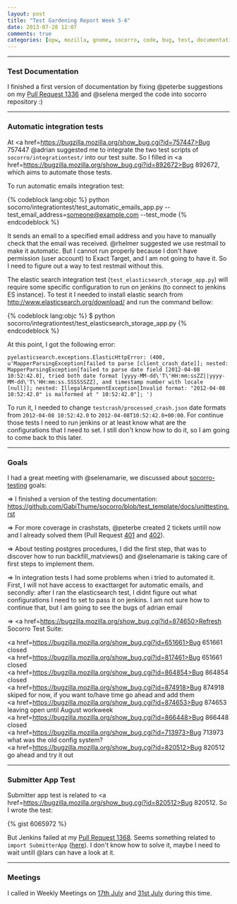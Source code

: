 ```yaml
---
layout: post
title: "Test Gardening Report Week 5-6"
date: 2013-07-28 12:07
comments: true
categories: [opw, mozilla, gnome, socorro, code, bug, test, documentation]
---
```


***

### Test Documentation

I finished a first version of documentation by fixing @peterbe suggestions on my <a href=https://github.com/mozilla/socorro/pull/1336>Pull Request 1336</a> and @selena merged the code into socorro repository :)

***

### Automatic integration tests

At <a href=https://bugzilla.mozilla.org/show_bug.cgi?id=757447>Bug 757447</a> @adrian suggested me to integrate the two test scripts of ``socorro/integrationtest/`` into our test suite. So I filled in <a href=https://bugzilla.mozilla.org/show_bug.cgi?id=892672>Bug 892672</a>, which aims to automate those tests. 

<!-- more -->

To run automatic emails integration test:

{% codeblock lang:objc %}
python socorro/integrationtest/test_automatic_emails_app.py --test_email_address=someone@example.com --test_mode
{% endcodeblock %}

It sends an email to a specified email address and you have to manually check that the email was received. @rhelmer suggested we use restmail to make it automatic. But I cannot run properly because I don't have permission (user account) to Exact Target, and I am not going to have it. So I need to figure out a way to test restmail without this.

The elastic search integration test (``test_elasticsearch_storage_app.py``) will require some specific configuration to run on jenkins (to connect to jenkins ES instance). To test it I needed to install elastic search from <a href=http://www.elasticsearch.org/download/>http://www.elasticsearch.org/download/</a> and run the command bellow:

{% codeblock lang:objc %}
$ python socorro/integrationtest/test_elasticsearch_storage_app.py
{% endcodeblock %}

At this point, I got the following error:

``pyelasticsearch.exceptions.ElasticHttpError: (400, u'MapperParsingException[failed to parse [client_crash_date]]; nested: MapperParsingException[failed to parse date field [2012-04-08 10:52:42.0], tried both date format [yyyy-MM-dd\'T\'HH:mm:ssZZ||yyyy-MM-dd\'T\'HH:mm:ss.SSSSSSZZ], and timestamp number with locale [null]]; nested: IllegalArgumentException[Invalid format: "2012-04-08 10:52:42.0" is malformed at " 10:52:42.0"]; ')``

To run it, I needed to change ``testcrash/processed_crash.json`` date formats from ``2012-04-08 10:52:42.0`` to ``2012-04-08T10:52:42.0+00:00``. For continue those tests I need to run jenkins or at least know what are the configurations that I need to set. I still don't know how to do it, so I am going to come back to this later.

***

### Goals

I had a great meeting with @selenamarie, we discussed about <a href=https://etherpad.mozilla.org/socorro-testing>socorro-testing</a> goals:

=> I finished a version of the testing documentation: <a href=https://github.com/GabiThume/socorro/blob/test_template/docs/unittesting.rst>https://github.com/GabiThume/socorro/blob/test_template/docs/unittesting.rst</a>

=> For more coverage in crashstats, @peterbe created 2 tickets untill now and I already solved them (Pull Request <a href=https://github.com/mozilla/socorro-crashstats/pull/401>401</a> and <a href=https://github.com/mozilla/socorro-crashstats/pull/402>402</a>).

=> About testing postgres procedures, I did the first step, that was to discover how to run backfill_matviews() and @selenamarie is taking care of first steps to implement them.

=> In integration tests I had some problems when i tried to automated it. First, I will not have access to exacttarget for automatic emails, and secondly: after I ran the elasticsearch test, I didnt figure out what configurations I need to set to pass it on jenkins. I am not sure how to continue that, but I am going to see the bugs of  adrian email

=> <a href=https://bugzilla.mozilla.org/show_bug.cgi?id=874650>Refresh Socorro Test Suite</a>:

<a href=https://bugzilla.mozilla.org/show_bug.cgi?id=651661>Bug 651661</a> closed   
<a href=https://bugzilla.mozilla.org/show_bug.cgi?id=817461>Bug 651661</a> closed    
<a href=https://bugzilla.mozilla.org/show_bug.cgi?id=864854>Bug 864854</a> closed    
<a href=https://bugzilla.mozilla.org/show_bug.cgi?id=874918>Bug 874918</a> skiped for now, if you want to/have time go ahead and add them    
<a href=https://bugzilla.mozilla.org/show_bug.cgi?id=874653>Bug 874653</a> leaving open until August workweek     
<a href=https://bugzilla.mozilla.org/show_bug.cgi?id=866448>Bug 866448</a> closed     
<a href=https://bugzilla.mozilla.org/show_bug.cgi?id=713973>Bug 713973</a> what was the old config system?    
<a href=https://bugzilla.mozilla.org/show_bug.cgi?id=820512>Bug 820512</a> go ahead and try it out   


***

### Submitter App Test

Submitter app test is related to <a href=https://bugzilla.mozilla.org/show_bug.cgi?id=820512>Bug 820512</a>. So I wrote the test:

{% gist 6065972 %}

But Jenkins failed at my <a href=https://github.com/mozilla/socorro/pull/1368>Pull Request 1368</a>. Seems something related to ``import SubmitterApp`` (<a href=https://github.com/mozilla/socorro/pull/1368#issuecomment-21886102>here</a>). I don't know how to solve it, maybe I need to wait untill @lars can have a look at it. 

***

### Meetings

I called in Weekly Meetings on <a href=https://wiki.mozilla.org/Breakpad/Status_Meetings/2013-July-17>17th July</a> and <a href=https://wiki.mozilla.org/Breakpad/Status_Meetings/2013-July-31>31st July</a> during this time.